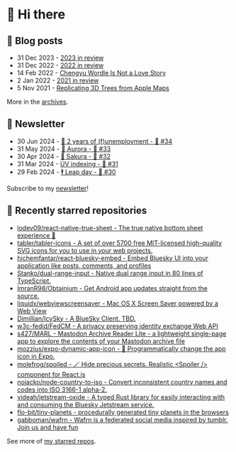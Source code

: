 # 👋 Hi there

## 📝 Blog posts

<!-- feed start -->
- 31 Dec 2023 - [2023 in review](https://cheeaun.com/blog/2023/12/2023-in-review/)
- 31 Dec 2022 - [2022 in review](https://cheeaun.com/blog/2022/12/2022-in-review/)
- 14 Feb 2022 - [Chengyu Wordle Is Not a Love Story](https://cheeaun.com/blog/2022/02/chengyu-wordle-is-not-a-love-story/)
- 2 Jan 2022 - [2021 in review](https://cheeaun.com/blog/2022/01/2021-in-review/)
- 5 Nov 2021 - [Replicating 3D Trees from Apple Maps](https://cheeaun.com/blog/2021/11/replicating-3d-trees-apple-maps/)
<!-- feed end -->

More in the [archives](https://cheeaun.com/blog/archives/).

## 📰 Newsletter

<!-- newsletter start -->
- 30 Jun 2024 - [🎂 2 years of (f)unemployment - 🥫 #34](https://cheeaun.substack.com/p/2-years-of-funemployment-34)
- 31 May 2024 - [🌌 Aurora - 🥫 #33](https://cheeaun.substack.com/p/aurora-33)
- 30 Apr 2024 - [🌸 Sakura - 🥫 #32](https://cheeaun.substack.com/p/sakura-32)
- 31 Mar 2024 - [UV indexing - 🥫 #31](https://cheeaun.substack.com/p/uv-indexing-31)
- 29 Feb 2024 - [🕴️ Leap day - 🥫 #30](https://cheeaun.substack.com/p/leap-day-30)
<!-- newsletter end -->

Subscribe to my [newsletter](https://cheeaun.substack.com/)!

## 🌟 Recently starred repositories

<!-- starred repos start -->
- [lodev09/react-native-true-sheet - The true native bottom sheet experience 💩](https://github.com/lodev09/react-native-true-sheet)
- [tabler/tabler-icons - A set of over 5700 free MIT-licensed high-quality SVG icons for you to use in your web projects.](https://github.com/tabler/tabler-icons)
- [hichemfantar/react-bluesky-embed - Embed Bluesky UI into your application like posts, comments, and profiles](https://github.com/hichemfantar/react-bluesky-embed)
- [Stanko/dual-range-input - Native dual range input in 80 lines of TypeScript.](https://github.com/Stanko/dual-range-input)
- [ImranR98/Obtainium - Get Android app updates straight from the source.](https://github.com/ImranR98/Obtainium)
- [liquidx/webviewscreensaver - Mac OS X Screen Saver powered by a Web View](https://github.com/liquidx/webviewscreensaver)
- [Dimillian/IcySky - A BlueSky Client. TBD.](https://github.com/Dimillian/IcySky)
- [w3c-fedid/FedCM - A privacy preserving identity exchange Web API](https://github.com/w3c-fedid/FedCM)
- [s427/MARL - Mastodon Archive Reader Lite - a lightweight single-page app to explore the contents of your Mastodon archive file](https://github.com/s427/MARL)
- [mozzius/expo-dynamic-app-icon - 🤖 Programmatically change the app icon in Expo.](https://github.com/mozzius/expo-dynamic-app-icon)
- [molefrog/spoiled - 🪄 Hide precious secrets. Realistic <Spoiler /> component for React.js](https://github.com/molefrog/spoiled)
- [nojacko/node-country-to-iso - Convert inconsistent country names and codes into ISO 3166-1 alpha-2.](https://github.com/nojacko/node-country-to-iso)
- [videah/jetstream-oxide - A typed Rust library for easily interacting with and consuming the Bluesky Jetstream service.](https://github.com/videah/jetstream-oxide)
- [flo-bit/tiny-planets - procedurally generated tiny planets in the browsers](https://github.com/flo-bit/tiny-planets)
- [gabboman/wafrn - Wafrn is a federated social media inspired by tumblr. Join us and have fun](https://github.com/gabboman/wafrn)
<!-- starred repos end -->

See more of [my starred repos](https://github.com/stars/cheeaun/).
